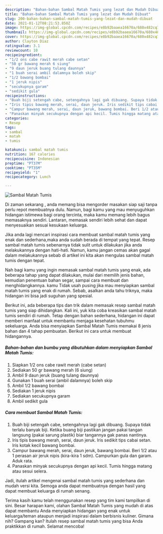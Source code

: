 ```yaml
---
description: "Bahan-bahan Sambal Matah Tumis yang lezat dan Mudah Dibuat"
title: "Bahan-bahan Sambal Matah Tumis yang lezat dan Mudah Dibuat"
slug: 200-bahan-bahan-sambal-matah-tumis-yang-lezat-dan-mudah-dibuat
date: 2021-01-12T08:21:53.850Z
image: https://img-global.cpcdn.com/recipes/e8b92baaea16670a/680x482cq70/sambal-matah-tumis-foto-resep-utama.jpg
thumbnail: https://img-global.cpcdn.com/recipes/e8b92baaea16670a/680x482cq70/sambal-matah-tumis-foto-resep-utama.jpg
cover: https://img-global.cpcdn.com/recipes/e8b92baaea16670a/680x482cq70/sambal-matah-tumis-foto-resep-utama.jpg
author: Clayton Diaz
ratingvalue: 3.1
reviewcount: 10
recipeingredient:
- "1/2 ons cabe rawit merah cabe setan"
- "50 gr bawang merah 6 siung"
- "9 daun jeruk buang tulang daunnya"
- "1 buah serai ambil dalamnya boleh skip"
- "1/2 bawang bombai"
- "1 jeruk nipis"
- "secukupnya garam"
- "sedikit gula"
recipeinstructions:
- "Buah biji setengah cabe, setengahnya lagi gak dibuang. Supaya tidak terlalu banyak biji. Ketika buang biji pastikan jangan pakai tangan langsung (pakai sarung plastik) biar tangannya gak panas nantinya."
- "Iris tipis bawang merah, serai, daun jeruk. Iris sedikit tips cabai setan. Iris kotak kecil bawang bombai."
- "Campur bawang merah, serai, daun jeruk, bawang bombai. Beri 1/2 atau 1 perasan air jeruk nipis (kira-kira 1 sdm). Campurkan gula dan garam. Aduk rata."
- "Panaskan minyak secukupnya dengan api kecil. Tumis hingga matang atau sesui selera."
categories:
- Resep
tags:
- sambal
- matah
- tumis

katakunci: sambal matah tumis 
nutrition: 167 calories
recipecuisine: Indonesian
preptime: "PT37M"
cooktime: "PT35M"
recipeyield: "1"
recipecategory: Lunch

---
```



![Sambal Matah Tumis](https://img-global.cpcdn.com/recipes/e8b92baaea16670a/680x482cq70/sambal-matah-tumis-foto-resep-utama.jpg)

Di zaman  sekarang , anda memang bisa mengorder masakan siap saji tanpa perlu repot membuatnya dulu. Namun, bagi kamu yang mau menyuguhkan hidangan istimewa bagi orang tercinta, maka kamu memang lebih bagus memasaknya sendiri. Lantaran, memasak sendiri lebih sehat dan dapat menyesuaikan sesuai kesukaan keluarga.

Jika anda lagi mencari inspirasi cara membuat sambal matah tumis yang enak dan sederhana,maka anda sudah berada di tempat yang tepat. Resep sambal matah tumis  sebenarnya tidak sulit untuk dilakukan jika anda melakukannya dengan hati-hati. Namun, kamu jangan cemas akan gagal dalam melakukannya 
sebab di artikel ini kita akan mengulas sambal matah tumis dengan tepat.  



Nah bagi kamu yang ingin memasak sambal matah tumis yang enak, ada beberapa tahap yang dapat dilakukan, mulai dari memilih jenis bahan, kemudian penentuan bahan segar, sampai cara membuat dan menghidangkannya. kamu Tidak usah pusing jika mau menyiapkan sambal matah tumis yang enak di rumah. Sebab, asalkan anda  tahu triknya, maka hidangan ini bisa jadi suguhan yang spesial.

Berikut ini, ada beberapa tips dan trik dalam memasak resep sambal matah tumis yang siap dihidangkan. Kali ini, yuk kita coba kreasikan sambal matah tumis sendiri di rumah. Tetap dengan bahan sederhana, hidangan ini dapat memberi manfaat untuk membantu menjaga kesehatan tubuhmu sekeluarga. Anda bisa menyiapkan Sambal Matah Tumis memakai 8 jenis bahan dan 4 tahap pembuatan. Berikut ini cara untuk membuat hidangannya.

<!--inarticleads1-->

##### Bahan-bahan dan bumbu yang dibutuhkan dalam menyiapkan Sambal Matah Tumis:

1. Siapkan 1/2 ons cabe rawit merah (cabe setan)
1. Sediakan 50 gr bawang merah (6 siung)
1. Ambil 9 daun jeruk (buang tulang daunnya)
1. Gunakan 1 buah serai (ambil dalamnya) boleh skip
1. Ambil 1/2 bawang bombai
1. Sediakan 1 jeruk nipis
1. Sediakan secukupnya garam
1. Ambil sedikit gula




<!--inarticleads2-->

##### Cara membuat Sambal Matah Tumis:

1. Buah biji setengah cabe, setengahnya lagi gak dibuang. Supaya tidak terlalu banyak biji. Ketika buang biji pastikan jangan pakai tangan langsung (pakai sarung plastik) biar tangannya gak panas nantinya.
1. Iris tipis bawang merah, serai, daun jeruk. Iris sedikit tips cabai setan. Iris kotak kecil bawang bombai.
1. Campur bawang merah, serai, daun jeruk, bawang bombai. Beri 1/2 atau 1 perasan air jeruk nipis (kira-kira 1 sdm). Campurkan gula dan garam. Aduk rata.
1. Panaskan minyak secukupnya dengan api kecil. Tumis hingga matang atau sesui selera.




Jadi, itulah artikel mengenai  sambal matah tumis  yang sederhana dan mudah versi kita. Semoga anda dapat membuatnya dengan hasil yang dapat membuat keluarga di rumah senang. 

Terima kasih kamu telah menggunakan resep yang tim kami tampilkan di sini. Besar harapan kami, olahan  Sambal Matah Tumis yang mudah di atas dapat membantu Anda menyiapkan hidangan yang enak untuk keluarga/teman ataupun menjadi inspirasi dalam berbisnis kuliner. Gimana nih? Gampang kan? Itulah resep sambal matah tumis yang bisa Anda praktikkan di rumah. Selamat mencoba!

